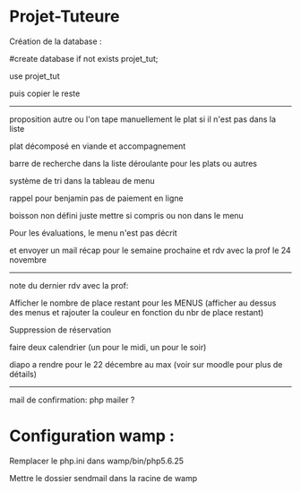 # Projet-Tuteure


Création de la database : 

#create database if not exists projet_tut;

use projet_tut

puis copier le reste

-------------

proposition autre ou l'on tape manuellement le plat si il n'est pas dans la liste

plat décomposé en viande et accompagnement

barre de recherche dans la liste déroulante pour les plats ou autres

système de tri dans la tableau de menu

rappel pour benjamin pas de paiement en ligne

boisson non défini juste mettre si compris ou non dans le menu

Pour les évaluations, le menu n'est pas décrit

et envoyer un mail récap pour le semaine prochaine et rdv avec la prof le 24 novembre

-------------
note du dernier rdv avec la prof:

Afficher le nombre de place restant pour les MENUS (afficher au dessus des menus et rajouter la couleur en fonction du nbr de place restant)

Suppression de réservation

faire deux calendrier (un pour le midi, un pour le soir)

diapo a rendre pour le 22 décembre au max (voir sur moodle pour plus de détails)

--------------

mail de confirmation: php mailer ?


# Configuration wamp :

Remplacer le php.ini dans wamp/bin/php5.6.25

Mettre le dossier sendmail dans la racine de wamp
